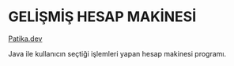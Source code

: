 # GELİŞMİŞ HESAP MAKİNESİ

[Patika.dev](https://www.patika.dev/tr)

Java ile kullanıcın seçtiği işlemleri yapan hesap makinesi programı.
